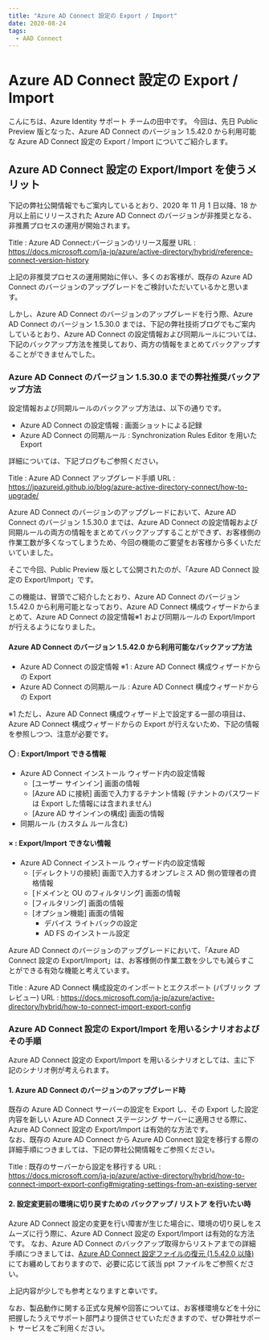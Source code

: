 ```yaml
---
title: "Azure AD Connect 設定の Export / Import"
date: 2020-08-24
tags:
  - AAD Connect
---
```


# Azure AD Connect 設定の Export / Import

こんにちは、Azure Identity サポート チームの田中です。
今回は、先日 Public Preview 版となった、Azure AD Connect のバージョン 1.5.42.0 から利用可能な Azure AD Connect 設定の Export / Import についてご紹介します。

## **Azure AD Connect 設定の Export/Import を使うメリット**

下記の弊社公開情報でもご案内しているとおり、2020 年 11 月 1 日以降、18 か月以上前にリリースされた Azure AD Connect のバージョンが非推奨となる、非推薦プロセスの運用が開始されます。

 Title : Azure AD Connect:バージョンのリリース履歴
 URL : https://docs.microsoft.com/ja-jp/azure/active-directory/hybrid/reference-connect-version-history

上記の非推奨プロセスの運用開始に伴い、多くのお客様が、既存の Azure AD Connect のバージョンのアップグレードをご検討いただいているかと思います。

しかし、Azure AD Connect のバージョンのアップグレードを行う際、Azure AD Connect のバージョン 1.5.30.0 までは、下記の弊社技術ブログでもご案内しているとおり、Azure AD Connect の設定情報および同期ルールについては、下記のバックアップ方法を推奨しており、両方の情報をまとめてバックアップすることができませんでした。

### Azure AD Connect のバージョン 1.5.30.0 までの弊社推奨バックアップ方法

設定情報および同期ルールのバックアップ方法は、以下の通りです。

- Azure AD Connect の設定情報 : 画面ショットによる記録
- Azure AD Connect の同期ルール : Synchronization Rules Editor を用いた Export

詳細については、下記ブログもご参照ください。

  Title : Azure AD Connect アップグレード手順
  URL : https://jpazureid.github.io/blog/azure-active-directory-connect/how-to-upgrade/

Azure AD Connect のバージョンのアップグレードにおいて、Azure AD Connect のバージョン 1.5.30.0 までは、Azure AD Connect の設定情報および同期ルールの両方の情報をまとめてバックアップすることができず、お客様側の作業工数が多くなってしまうため、今回の機能のご要望をお客様から多くいただいていました。

そこで今回、Public Preview 版として公開されたのが、「Azure AD Connect 設定の Export/Import」です。

この機能は、冒頭でご紹介したとおり、Azure AD Connect のバージョン 1.5.42.0 から利用可能となっており、Azure AD Connect 構成ウィザードからまとめて、Azure AD Connect の設定情報※1 および同期ルールの Export/Import が行えるようになりました。

#### Azure AD Connect のバージョン 1.5.42.0 から利用可能なバックアップ方法

- Azure AD Connect の設定情報 ※1 : Azure AD Connect 構成ウィザードからの Export
- Azure AD Connect の同期ルール : Azure AD Connect 構成ウィザードからの Export

※1 ただし、Azure AD Connect 構成ウィザード上で設定する一部の項目は、Azure AD Connect 構成ウィザードからの Export が行えないため、下記の情報を参照しつつ、注意が必要です。

#### 〇 : Export/Import できる情報

- Azure AD Connect インストール ウィザード内の設定情報
    - [ユーザー サインイン] 画面の情報
    - [Azure AD に接続] 画面で入力するテナント情報 (テナントのパスワードは Export した情報には含まれません)
    - [Azure AD サインインの構成] 画面の情報
- 同期ルール (カスタム ルール含む)


#### × : Export/Import できない情報

- Azure AD Connect インストール ウィザード内の設定情報
    - [ディレクトリの接続] 画面で入力するオンプレミス AD 側の管理者の資格情報
    - [ドメインと OU のフィルタリング] 画面の情報
    - [フィルタリング] 画面の情報
    - [オプション機能] 画面の情報
        - デバイス ライトバックの設定
        - AD FS のインストール設定

Azure AD Connect のバージョンのアップグレードにおいて、「Azure AD Connect 設定の Export/Import」は、お客様側の作業工数を少しでも減らすことができる有効な機能と考えています。

 Title : Azure AD Connect 構成設定のインポートとエクスポート (パブリック プレビュー)
 URL : https://docs.microsoft.com/ja-jp/azure/active-directory/hybrid/how-to-connect-import-export-config

### Azure AD Connect 設定の Export/Import を用いるシナリオおよびその手順

Azure AD Connect 設定の Export/Import を用いるシナリオとしては、主に下記のシナリオ例が考えられます。

#### 1. Azure AD Connect のバージョンのアップグレード時

既存の Azure AD Connect サーバーの設定を Export し、その Export した設定内容を新しい Azure AD Connect  ステージング サーバーに適用させる際に、Azure AD Connect 設定の Export/Import は有効的な方法です。  
なお、既存の Azure AD Connect から Azure AD Connect 設定を移行する際の詳細手順につきましては、下記の弊社公開情報をご参照ください。

Title : 既存のサーバーから設定を移行する
URL : https://docs.microsoft.com/ja-jp/azure/active-directory/hybrid/how-to-connect-import-export-config#migrating-settings-from-an-existing-server

#### 2. 設定変更前の環境に切り戻すための バックアップ / リストア を行いたい時

Azure AD Connect 設定の変更を行い障害が生じた場合に、環境の切り戻しをスムーズに行う際に、Azure AD Connect 設定の Export/Import は有効的な方法です。
なお、Azure AD Connect のバックアップ取得からリストアまでの詳細手順につきましては、[Azure AD Connect 設定ファイルの復元 (1.5.42.0 以降)](https://github.com/jpazureid/blog/blob/master/articles/azure-active-directory-connect/aadc-import-export-config/AADC_Config.pptx?raw=true) にてお纏めしておりますので、必要に応じて該当 ppt ファイルをご参照ください。

上記内容が少しでも参考となりますと幸いです。

なお、製品動作に関する正式な見解や回答については、お客様環境などを十分に把握したうえでサポート部門より提供させていただきますので、ぜひ弊社サポート サービスをご利用ください。
